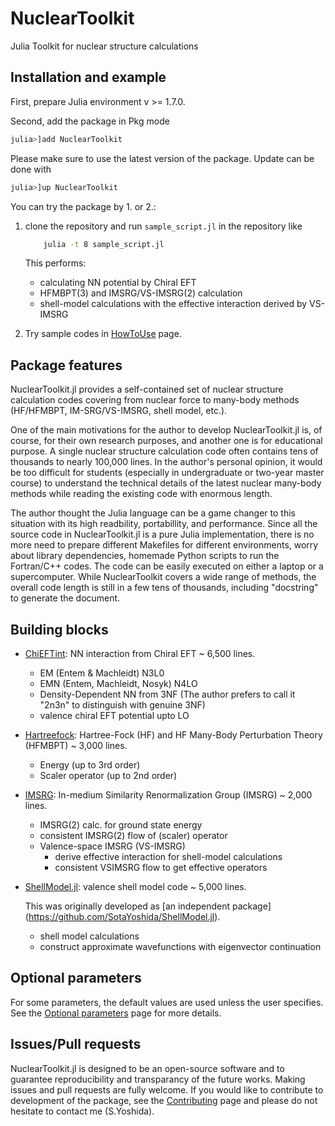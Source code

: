 # NuclearToolkit

Julia Toolkit for nuclear structure calculations

## Installation and example

First, prepare Julia environment v >= 1.7.0.  

Second, add the package in Pkg mode
```julia
julia>]add NuclearToolkit
```

Please make sure to use the latest version of the package. Update can be done with 
```julia
julia>]up NuclearToolkit
```

You can try the package by 1. or 2.:

1. clone the repository and run `sample_script.jl` in the repository like 

    ```bash
        julia -t 8 sample_script.jl
    ```

    This performs:
      - calculating NN potential by Chiral EFT
      - HFMBPT(3) and IMSRG/VS-IMSRG(2) calculation
      - shell-model calculations with the effective interaction derived by VS-IMSRG
2. Try sample codes in [HowToUse](howtouse) page.


## Package features 

NuclearToolkit.jl provides a self-contained set of nuclear structure calculation codes covering from nuclear force to many-body methods (HF/HFMBPT, IM-SRG/VS-IMSRG, shell model, etc.).

One of the main motivations for the author to develop NuclearToolkit.jl is, of course, for their own research purposes, and another one is for educational purpose.
A single nuclear structure calculation code often contains tens of thousands to nearly 100,000 lines.
In the author's personal opinion, it would be too difficult for students (especially in undergraduate or two-year master course) to understand the technical details of the latest nuclear many-body methods while reading the existing code with enormous length.

The author thought the Julia language can be a game changer to this situation with its high readbility, portabillity, and performance. Since all the source code in NuclearToolkit.jl is a pure Julia implementation, there is no more need to prepare different Makefiles for different environments, worry about library dependencies, homemade Python scripts to run the Fortran/C++ codes. The code can be easily executed on either a laptop or a supercomputer.
While NuclearToolkit covers a wide range of methods, the overall code length is still in a few tens of thousands, including "docstring" to generate the document.

## Building blocks

- [ChiEFTint](ChiEFTint): NN interaction from Chiral EFT ~ 6,500 lines.
  - EM (Entem & Machleidt) N3L0
  - EMN (Entem, Machleidt, Nosyk) N4LO
  - Density-Dependent NN from 3NF (The author prefers to call it "2n3n" to distinguish with genuine 3NF)
  - valence chiral EFT potential upto LO
- [Hartreefock](HartreeFock): Hartree-Fock (HF) and HF Many-Body Perturbation Theory (HFMBPT)  ~ 3,000 lines.
  - Energy (up to 3rd order)
  - Scaler operator (up to 2nd order)
- [IMSRG](IMSRG): In-medium Similarity Renormalization Group (IMSRG)  ~ 2,000 lines.
  - IMSRG(2) calc. for ground state energy
  - consistent IMSRG(2) flow of (scaler) operator
  - Valence-space IMSRG (VS-IMSRG)
    - derive effective interaction for shell-model calculations
    - consistent VSIMSRG flow to get effective operators 
- [ShellModel.jl](ShellModel): valence shell model code ~ 5,000 lines.  

  This was originally developed as [an independent package] (https://github.com/SotaYoshida/ShellModel.jl).
  - shell model calculations
  - construct approximate wavefunctions with eigenvector continuation 

## Optional parameters
For some parameters, the default values are used unless the user specifies.
See the [Optional parameters](parameters) page for more details.

## Issues/Pull requests

NuclearToolkit.jl is designed to be an open-source software and to guarantee reproducibility and transparancy of the future works.
Making issues and pull requests are fully welcome.
If you would like to contribute to development of the package, see the [Contributing](contributing) page and please do not hesitate to contact me (S.Yoshida).


